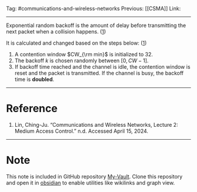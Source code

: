Tag: #communications-and-wireless-networks 
Previous: [[CSMA]]
Link: 

---

Exponential random backoff is the amount of delay before transmitting the next packet when a collision happens. (<u>1</u>)

It is calculated and changed based on the steps below: (<u>1</u>)

1. A contention window $CW_{\rm min}$ is initialized to $32$.
2. The backoff $k$ is chosen randomly between $[0, CW - 1]$.
3. If backoff time reached and the channel is idle, the contention window is reset and the packet is transmitted. If the channel is busy, the backoff time is **doubled**.

---

# Reference

1. Lin, Ching-Ju. “Communications and Wireless Networks, Lecture 2: Medium Access Control.” n.d. Accessed April 15, 2024.

---

# Note

This note is included in GitHub repository [My-Vault](https://github.com/LittleD3092/My-Vault.git). Clone this repository and open it in [obsidian](https://obsidian.md/) to enable utilities like wikilinks and graph view.